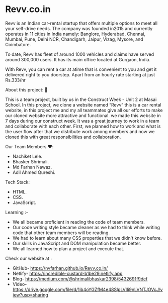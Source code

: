 # Revv.co.in

Revv is an Indian car-rental startup that offers multiple options to meet all your self-drive needs. The company was founded in2015 and currently operates in 11 cities in India namely: Banglore, Hyderabad, Chennai, Mumbai, Pune, Delhi NCR, Chandigarh, Jaipur, Vizag, Mysore, and Coimbatore.

To date, Revv has fleet of around 1000 vehicles and claims have served around 300,000 users. It has its main office located at Gurgaon, India.

With Revv, you can rent a car at atime that is convenient to you and get it delivered right to you doorstep. Apart from an hourly rate starting at just Rs.333/hr

About this project: 🙌

This is a team project, built by us in the Construct Week - Unit 2 at Masai School.
In this project, we clone a website named “Revv” this is a car rental website, in this project me and my all teammates give all our efforts to make our cloned website more attractive and functional. we made this website in 7 days during our construct week. It was a great journey to work in a team and collaborate with each other. First, we planned how to work and what is the user flow after that we distribute work among members and now we cloned this with great responsibilities and collaboration.

 Our Team Members ❤️:
 * Nachiket Lele.
 * Bhasker Shrimali.
 * Md Farhan Nawaz.
 * Adil Ahmed Qureshi.

 Tech Stack:
 * HTML.
 * CSS.
 * JavaScript.

 Learning :-
 * We all became proficient in reading the code of team members.
 * Our code writing style became cleaner as we had to think while writing code that other team members will be reading.
 * We had to learn about many CSS properties that we didn't know before.
 * Our skills in JavaScript and DOM manipulation became better.
 * We all learned how to plan a project and execute that.

 Check our website at :
 * GitHub- https://nvfarhan.github.io/Revv.co.in/
 * Netlify- https://incredible-custard-b1be29.netlify.app
 * Blog- https://medium.com/@shrimalibhaskar2398/5432691f9dcf
 * Video- https://drive.google.com/file/d/1ib4oYGZfM4e48SlpLVlIi9nLVNTJOVcJ/view?usp=sharing
